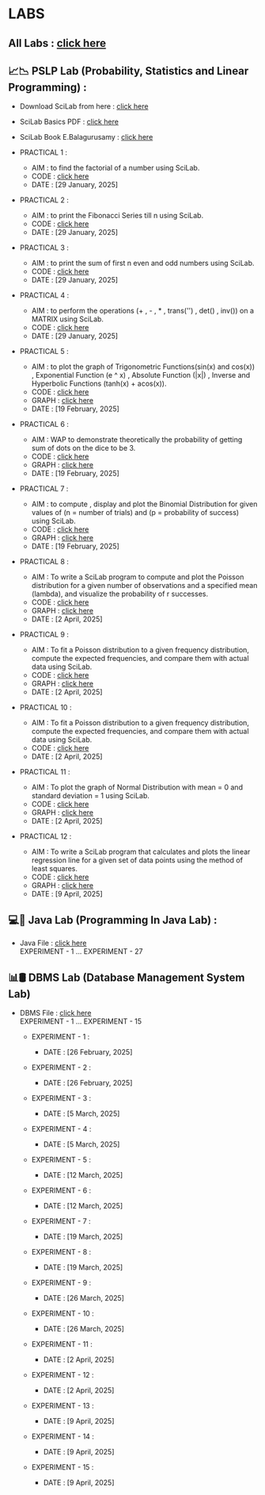 # LABS

## All Labs : [click here](https://github.com/manakcodes/SEM-4/tree/f55b018734506b83eca2edf5099e096321354f68/LABS)

## 📈📉 PSLP Lab (Probability, Statistics and Linear Programming) :

-   Download SciLab from here : [click here](https://www.scilab.org/)

-   SciLab Basics PDF : [click here](https://github.com/manakcodes/SEM-4/blob/1e32e0d7c259c372c565e665523915a4c65c9dde/Labs/PSLP-Lab/SciLabBasics.pdf)

-   SciLab Book E.Balagurusamy : [click here](https://github.com/manakcodes/SEM-4/blob/1e32e0d7c259c372c565e665523915a4c65c9dde/Labs/PSLP-Lab/ScilLab-Basics-E-Balagrursamy.pdf)

-   PRACTICAL 1 :

    -   AIM : to find the factorial of a number using SciLab.
    -   CODE : [click here](https://github.com/manakcodes/SEM-4/blob/f55b018734506b83eca2edf5099e096321354f68/LABS/PSLP-Lab/Code/PRACTICAL_001_Factorial.sce)
    -   DATE : [29 January, 2025]

-   PRACTICAL 2 :

    -   AIM : to print the Fibonacci Series till n using SciLab.
    -   CODE : [click here](https://github.com/manakcodes/SEM-4/blob/f55b018734506b83eca2edf5099e096321354f68/LABS/PSLP-Lab/Code/PRACTICAL_002_FibonacciSeries.sce)
    -   DATE : [29 January, 2025]

-   PRACTICAL 3 :

    -   AIM : to print the sum of first n even and odd numbers using SciLab.
    -   CODE : [click here](https://github.com/manakcodes/SEM-4/blob/f55b018734506b83eca2edf5099e096321354f68/LABS/PSLP-Lab/Code/PRACTICAL_003_SumOfEvenOdd.sce)
    -   DATE : [29 January, 2025]

-   PRACTICAL 4 :

    -   AIM : to perform the operations (+ , - , \* , trans('') , det() , inv()) on a MATRIX using SciLab.
    -   CODE : [click here](https://github.com/manakcodes/SEM-4/blob/f55b018734506b83eca2edf5099e096321354f68/LABS/PSLP-Lab/Code/PRACTICAL_004_MatrixOperations.sce)
    -   DATE : [29 January, 2025]

-   PRACTICAL 5 :

    -   AIM : to plot the graph of Trigonometric Functions(sin(x) and cos(x)) , Exponential Function (e ^ x) , Absolute Function (|x|) , Inverse and Hyperbolic Functions (tanh(x) + acos(x)).
    -   CODE : [click here](https://github.com/manakcodes/SEM-4/blob/f55b018734506b83eca2edf5099e096321354f68/LABS/PSLP-Lab/Code/PRACTICAL_005_FunctionsGraph.sce)
    -   GRAPH : [click here](https://github.com/manakcodes/SEM-4/blob/f55b018734506b83eca2edf5099e096321354f68/LABS/PSLP-Lab/Graphs/PRACTICAL_005_Graph.pdf)
    -   DATE : [19 February, 2025]

-   PRACTICAL 6 :

    -   AIM : WAP to demonstrate theoretically the probability of getting sum of dots on the dice to be 3.
    -   CODE : [click here](https://github.com/manakcodes/SEM-4/blob/f55b018734506b83eca2edf5099e096321354f68/LABS/PSLP-Lab/Code/PRACTICAL_006_DiceProbability.sce)
    -   GRAPH : [click here](https://github.com/manakcodes/SEM-4/blob/f55b018734506b83eca2edf5099e096321354f68/LABS/PSLP-Lab/Graphs/PRACTICAL_006_Graph.pdf)
    -   DATE : [19 February, 2025]

-   PRACTICAL 7 :

    -   AIM : to compute , display and plot the Binomial Distribution for given values of (n = number of trials) and (p = probability of success) using SciLab.
    -   CODE : [click here](https://github.com/manakcodes/SEM-4/blob/f55b018734506b83eca2edf5099e096321354f68/LABS/PSLP-Lab/Code/PRACTICAL_007_BinomialDistribuition.sce)
    -   GRAPH : [click here](https://github.com/manakcodes/SEM-4/blob/f55b018734506b83eca2edf5099e096321354f68/LABS/PSLP-Lab/Graphs/PRACTICAL_007_Graph.pdf)
    -   DATE : [19 February, 2025]

-   PRACTICAL 8 :

    -   AIM : To write a SciLab program to compute and plot the Poisson distribution for a given number of observations and a specified mean (lambda), and visualize the probability of r successes.
    -   CODE : [click here](https://github.com/manakcodes/SEM-4/blob/f55b018734506b83eca2edf5099e096321354f68/LABS/PSLP-Lab/Code/PRACTICAL_008_FitBinomialDistribution.sce)
    -   GRAPH : [click here](https://github.com/manakcodes/SEM-4/blob/f55b018734506b83eca2edf5099e096321354f68/LABS/PSLP-Lab/Graphs/PRACTICAL_008_Graph.pdf)
    -   DATE : [2 April, 2025]

-   PRACTICAL 9 :

    -   AIM : To fit a Poisson distribution to a given frequency distribution, compute the expected frequencies, and compare them with actual data using SciLab.
    -   CODE : [click here](https://github.com/manakcodes/SEM-4/blob/f55b018734506b83eca2edf5099e096321354f68/LABS/PSLP-Lab/Code/PRACTICAL_009_Posisson.sce)
    -   GRAPH : [click here](https://github.com/manakcodes/SEM-4/blob/f55b018734506b83eca2edf5099e096321354f68/LABS/PSLP-Lab/Graphs/PRACTICAL_009_Graph.pdf)
    -   DATE : [2 April, 2025]

-   PRACTICAL 10 :

    -   AIM : To fit a Poisson distribution to a given frequency distribution, compute the expected frequencies, and compare them with actual data using SciLab.
    -   CODE : [click here](https://github.com/manakcodes/SEM-4/blob/f55b018734506b83eca2edf5099e096321354f68/LABS/PSLP-Lab/Code/PRACTICAL_010_FitPosisson.sce)
    -   DATE : [2 April, 2025]

-   PRACTICAL 11 :

    -   AIM : To plot the graph of Normal Distribution with mean = 0 and standard deviation = 1 using SciLab.
    -   CODE : [click here](https://github.com/manakcodes/SEM-4/blob/f55b018734506b83eca2edf5099e096321354f68/LABS/PSLP-Lab/Code/PRACTICAL_011_NormalDistribution.sce)
    -   GRAPH : [click here](https://github.com/manakcodes/SEM-4/blob/f55b018734506b83eca2edf5099e096321354f68/LABS/PSLP-Lab/Graphs/PRACTICAL_011_Graph.pdf)
    -   DATE : [2 April, 2025]

-   PRACTICAL 12 :
    -   AIM : To write a SciLab program that calculates and plots the linear regression line for a given set of data points using the method of least squares.
    -   CODE : [click here](https://github.com/manakcodes/SEM-4/blob/f55b018734506b83eca2edf5099e096321354f68/LABS/PSLP-Lab/Code/PRACTICAL_012_LinearRegresion.sce)
    -   GRAPH : [click here](https://github.com/manakcodes/SEM-4/blob/f55b018734506b83eca2edf5099e096321354f68/LABS/PSLP-Lab/Graphs/PRACTICAL_012_Graph.pdf)
    -   DATE : [9 April, 2025]

## 💻💭 Java Lab (Programming In Java Lab) :

-   Java File : [click here](https://github.com/manakcodes/SEM-4/blob/4ce6785a6f78298c0811239213c0ef11c89b467c/Labs/DBMS-Lab/dbms%20file.pdf)  
    EXPERIMENT - 1 ... EXPERIMENT - 27

<!-- -   PRACTICAL 1 :

    -   AIM :

        <i>Design a Java program to find the biggest of the 3 given integers.

        DESCRIPTION :

        The name of the class should be Largest having data members num1, num2, num3 and res. Member functions of the class are
        inputData(), findLargest(), displayLargest(). Make a separate class to create void main.</i>

    -   CODE : [click here](https://github.com/manakcodes/SEM-4/blob/4ce6785a6f78298c0811239213c0ef11c89b467c/Labs/Java-Lab/SOURCE-CODE/TestLargest.java)
    -   CODE PDF : [click here](https://github.com/manakcodes/SEM-4/blob/4ce6785a6f78298c0811239213c0ef11c89b467c/Labs/Java-Lab/CODE-PDFs/PRACTICAL_01_CODE.pdf)
    -   OUTPUT PDF : [click here](https://github.com/manakcodes/SEM-4/blob/4ce6785a6f78298c0811239213c0ef11c89b467c/Labs/Java-Lab/OUTPUTS/PRACTICAL_01_OUTPUT.pdf)
    -   DATE :

-   PRACTICAL 2 :

    -   AIM :

        <i>Design a Java program to define a class, describe its constructor, overload the constructor and instantiate the object (class name : Shapes)</i>

    -   CODE : [click here](https://github.com/manakcodes/SEM-4/blob/4ce6785a6f78298c0811239213c0ef11c89b467c/Labs/Java-Lab/SOURCE-CODE/TestShapes.java)
    -   CODE PDF : [click here](https://github.com/manakcodes/SEM-4/blob/4ce6785a6f78298c0811239213c0ef11c89b467c/Labs/Java-Lab/CODE-PDFs/PRACTICAL_02_CODE.pdf)
    -   OUTPUT PDF : [click here](https://github.com/manakcodes/SEM-4/blob/4ce6785a6f78298c0811239213c0ef11c89b467c/Labs/Java-Lab/OUTPUTS/PRACTICAL_02_OUTPUT.pdf)
    -   DATE :

-   PRACTICAL 3 :

    -   AIM :
        Design a Java program to demonstrate the use of nested class.
    -   CODE : [click here](https://github.com/manakcodes/SEM-4/blob/4ce6785a6f78298c0811239213c0ef11c89b467c/Labs/Java-Lab/SOURCE-CODE/TestNestedClass.java)
    -   CODE PDF : [click here](https://github.com/manakcodes/SEM-4/blob/4ce6785a6f78298c0811239213c0ef11c89b467c/Labs/Java-Lab/CODE-PDFs/PRACTICAL_03_CODE.pdf)
    -   OUTPUT PDF : [click here](https://github.com/manakcodes/SEM-4/blob/4ce6785a6f78298c0811239213c0ef11c89b467c/Labs/Java-Lab/OUTPUTS/PRACTICAL_03_OUTPUT.pdf)
    -   DATE :

-   PRACTICAL 4 :

    -   AIM :

        <i>Design a Java program to print all the real solutions of the quadratic equation ax2 + bx + c = 0, read in the values of a,b,c and use the quadratic formula. If the Discriminant (b2 - 4ac) is negative, display a message stating there are no real solutions.

        DESCRIPTION :

        The name of the class is Quadratic, having data members a,b,c,r1,r2. Member functions of the class are inputEquation(), findRoots(), and displayRoots(). Make a separate class for void main.</i>

    -   CODE : [click here](https://github.com/manakcodes/SEM-4/blob/4ce6785a6f78298c0811239213c0ef11c89b467c/Labs/Java-Lab/SOURCE-CODE/TestQuadratic.java)
    -   CODE PDF : [click here](https://github.com/manakcodes/SEM-4/blob/4ce6785a6f78298c0811239213c0ef11c89b467c/Labs/Java-Lab/CODE-PDFs/PRACTICAL_04_CODE.pdf)
    -   OUTPUT PDF : [click here](https://github.com/manakcodes/SEM-4/blob/4ce6785a6f78298c0811239213c0ef11c89b467c/Labs/Java-Lab/OUTPUTS/PRACTICAL_04_OUTPUT.pdf)
    -   DATE :

-   PRACTICAL 5 :

    -   AIM :

        <i>Design a Java Program that uses both recursive and non recursive methods to print the n - th value of the Fibonacci Sequence.</i>

    -   CODE : [click here](https://github.com/manakcodes/SEM-4/blob/4ce6785a6f78298c0811239213c0ef11c89b467c/Labs/Java-Lab/SOURCE-CODE/TestFibonacci.java)
    -   CODE PDF : [click here](https://github.com/manakcodes/SEM-4/blob/4ce6785a6f78298c0811239213c0ef11c89b467c/Labs/Java-Lab/CODE-PDFs/PRACTICAL_05_CODE.pdf)
    -   OUTPUT PDF : [click here](https://github.com/manakcodes/SEM-4/blob/4ce6785a6f78298c0811239213c0ef11c89b467c/Labs/Java-Lab/OUTPUTS/PRACTICAL_05_OUTPUT.pdf)
    -   DATE : -->

## 📊🛢️ DBMS Lab (Database Management System Lab)

-   DBMS File : [click here](https://github.com/manakcodes/SEM-4/blob/4ce6785a6f78298c0811239213c0ef11c89b467c/Labs/DBMS-Lab/dbms%20file.pdf)  
    EXPERIMENT - 1 ... EXPERIMENT - 15

    -   EXPERIMENT - 1 :

        -   DATE : [26 February, 2025]

    -   EXPERIMENT - 2 :
        -   DATE : [26 February, 2025]
    -   EXPERIMENT - 3 :

        -   DATE : [5 March, 2025]

    -   EXPERIMENT - 4 :

        -   DATE : [5 March, 2025]

    -   EXPERIMENT - 5 :

        -   DATE : [12 March, 2025]

    -   EXPERIMENT - 6 :
        -   DATE : [12 March, 2025]
    -   EXPERIMENT - 7 :

        -   DATE : [19 March, 2025]

    -   EXPERIMENT - 8 :

        -   DATE : [19 March, 2025]

    -   EXPERIMENT - 9 :

        -   DATE : [26 March, 2025]

    -   EXPERIMENT - 10 :

        -   DATE : [26 March, 2025]

    -   EXPERIMENT - 11 :

        -   DATE : [2 April, 2025]

    -   EXPERIMENT - 12 :

        -   DATE : [2 April, 2025]

    -   EXPERIMENT - 13 :

        -   DATE : [9 April, 2025]

    -   EXPERIMENT - 14 :

        -   DATE : [9 April, 2025]

    -   EXPERIMENT - 15 :
        -   DATE : [9 April, 2025]
